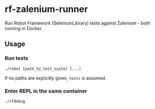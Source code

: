 # rf-zalenium-runner

Run Robot Framework (SeleniumLibrary) tests against Zalenium - both running in Docker.

## Usage

### Run tests

    ./robot [path_to_test_suite] [...]

If no paths are explicitly given, `tests` is assumed.

### Enter REPL in the same container

    ./rfdebug
